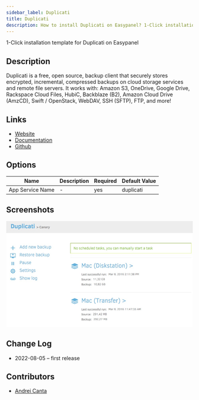 ```yaml
---
sidebar_label: Duplicati
title: Duplicati
description: How to install Duplicati on Easypanel? 1-Click installation template for Duplicati on Easypanel
---
```


<!-- generated -->

1-Click installation template for Duplicati on Easypanel

## Description

Duplicati is a free, open source, backup client that securely stores encrypted, incremental, compressed backups on cloud storage services and remote file servers. It works with: Amazon S3, OneDrive, Google Drive, Rackspace Cloud Files, HubiC, Backblaze (B2), Amazon Cloud Drive (AmzCD), Swift / OpenStack, WebDAV, SSH (SFTP), FTP, and more!

## Links

- [Website](https://www.duplicati.com/)
- [Documentation](https://duplicati.readthedocs.io/en/latest/)
- [Github](https://github.com/duplicati/duplicati)

## Options

Name | Description | Required | Default Value
-|-|-|-
App Service Name | - | yes | duplicati

## Screenshots

![Duplicati Screenshot](./assets/screenshot.jpg)

## Change Log

- 2022-08-05 – first release

## Contributors

- [Andrei Canta](https://github.com/deiucanta)

